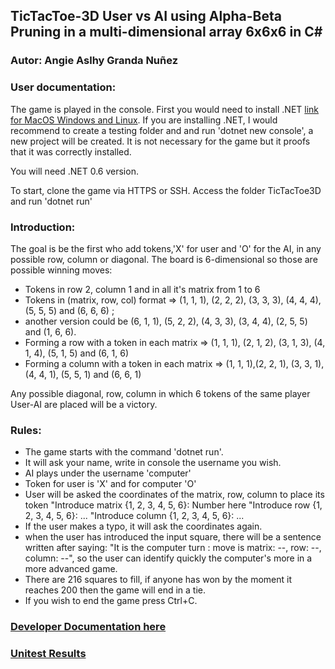 ## TicTacToe-3D User vs AI using Alpha-Beta Pruning in a multi-dimensional array 6x6x6 in C#
### Autor: Angie Aslhy Granda Nuñez

### User documentation: 

The game is played in the console. First you would need to install .NET [link for MacOS Windows and Linux](https://dotnet.microsoft.com/en-us/download). 
If you are installing .NET, I would recommend to create a testing folder and and run 'dotnet new console', a new project will be created. It is not necessary for the game but it proofs that it was correctly installed. 

You will need .NET 0.6 version.

To start, clone the game via HTTPS or SSH. Access the folder TicTacToe3D and run 'dotnet run'

### Introduction:

The goal is be the first who add tokens,'X' for user and 'O' for the AI, in any possible row, column or diagonal. The board is 6-dimensional so those are possible winning moves: 

- Tokens in row 2, column 1 and in all it's matrix from 1 to 6
- Tokens in (matrix, row, col) format => (1, 1, 1), (2, 2, 2), (3, 3, 3), (4, 4, 4), (5, 5, 5) and (6, 6, 6) ; 
- another version could be  (6, 1, 1), (5, 2, 2), (4, 3, 3), (3, 4, 4), (2, 5, 5) and (1, 6, 6). 
- Forming a row with a token in each matrix => (1, 1, 1), (2, 1, 2), (3, 1, 3), (4, 1, 4), (5, 1, 5) and (6, 1, 6)
- Forming a column with a token in each matrix => (1, 1, 1),(2, 2, 1), (3, 3, 1), (4, 4, 1), (5, 5, 1) and (6, 6, 1)

Any possible diagonal, row, column in which 6 tokens of the same player User-AI are placed will be a victory. 

### Rules:

- The game starts with the command 'dotnet run'.
- It will ask your name, write in console the username you wish.
- AI plays under the username 'computer'
- Token for user is 'X' and for computer 'O'
- User will be asked the coordinates of the matrix, row, column to place its token
"Introduce matrix {1, 2, 3, 4, 5, 6}: Number here
"Introduce row {1, 2, 3, 4, 5, 6}:  ...
"Introduce column {1, 2, 3, 4, 5, 6}: ...
- If the user makes a typo, it will ask the coordinates again.
- when the user has introduced the input square, there will be a sentence written after saying:
"It is the computer turn : move is matrix: --, row: --, column: --", so the user can identify quickly the computer's more in a more advanced game. 
- There are 216 squares to fill, if anyone has won by the moment it reaches 200 then the game will end in a tie.
- If you wish to end the game press Ctrl+C.

### [Developer Documentation here](https://github.com/angiegranda/TicTacToe3D/blob/main/devdocs.md)

### [Unitest Results](https://github.com/angiegranda/TicTacToe3D/blob/main/manualTests.md)


  







